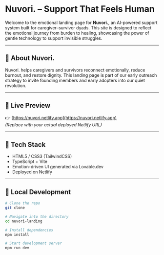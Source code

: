 # Nuvori. – Support That Feels Human

Welcome to the emotional landing page for **Nuvori.**, an AI-powered support system built for caregiver–survivor dyads. This site is designed to reflect the emotional journey from burden to healing, showcasing the power of gentle technology to support invisible struggles.

---

## 🌱 About Nuvori.

Nuvori. helps caregivers and survivors reconnect emotionally, reduce burnout, and restore dignity. This landing page is part of our early outreach strategy to invite founding members and early adopters into our quiet revolution.

---

## 📸 Live Preview

👉 [https://nuvori.netlify.app](https://nuvori.netlify.app)  
*(Replace with your actual deployed Netlify URL)*

---

## 🚀 Tech Stack

- HTML5 / CSS3 (TailwindCSS)
- TypeScript + Vite
- Emotion-driven UI generated via Lovable.dev
- Deployed on Netlify

---

## 🔧 Local Development

```bash
# Clone the repo
git clone 

# Navigate into the directory
cd nuvori-landing

# Install dependencies
npm install

# Start development server
npm run dev